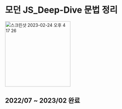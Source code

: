 # 모던 JS_Deep-Dive 문법 정리
<img width="214" alt="스크린샷 2023-02-24 오후 4 17 26" src="https://user-images.githubusercontent.com/78072931/221116282-9ec55431-578f-4e1e-86b6-5aa4a4d07c3f.png">   

## 2022/07 ~ 2023/02 완료
